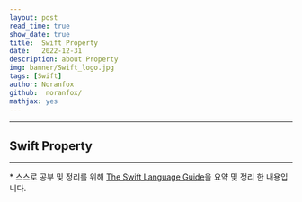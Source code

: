```yaml
---
layout: post
read_time: true
show_date: true
title:  Swift Property
date:   2022-12-31
description: about Property
img: banner/Swift_logo.jpg
tags: [Swift]
author: Noranfox
github:  noranfox/
mathjax: yes
---
```


---
## Swift Property
---
\* 스스로 공부 및 정리를 위해 [The Swift Language Guide](https://jusung.gitbook.io/the-swift-language-guide/)을 요약 및 정리 한 내용입니다. 
